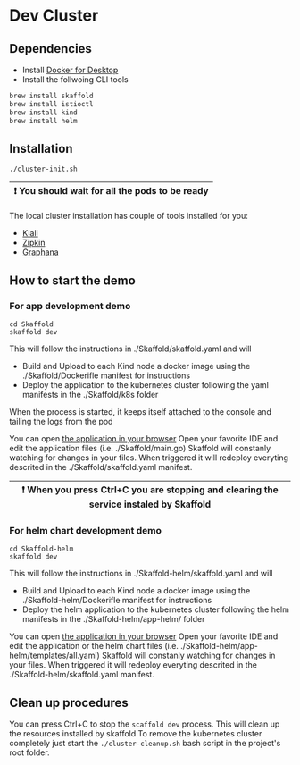 # Dev Cluster

## Dependencies
 - Install [Docker for Desktop](https://www.docker.com/products/docker-desktop/)
 - Install the follwoing CLI tools
```bash
brew install skaffold
brew install istioctl
brew install kind
brew install helm
```

## Installation
```
./cluster-init.sh
```
| :exclamation:  You should wait for all the pods to be ready |
|-------------------------------------------------------------|

The local cluster installation has couple of tools installed for you:
- [Kiali](http://kiali.127.0.0.1.nip.io/)
- [Zipkin](http://jaeger.127.0.0.1.nip.io/zipkin/)
- [Graphana](http://grafana.127.0.0.1.nip.io/)

## How to start the demo

### For app development demo
```
cd Skaffold
skaffold dev
```

This will follow the instructions in ./Skaffold/skaffold.yaml and will
- Build and Upload to each Kind node a docker image using the ./Skaffold/Dockerifle manifest for instructions
- Deploy the application to the kubernetes cluster following the yaml manifests in the ./Skaffold/k8s folder

When the process is started, it keeps itself attached to the console and tailing the logs from the pod

You can open [the application in your browser](https://app01.127.0.0.1.nip.io/)
Open your favorite IDE and edit the application files (i.e. ./Skaffold/main.go)
Skaffold will constanly watching for changes in your files. When triggered it will redeploy everyting descrited in the ./Skaffold/skaffold.yaml manifest.


| :exclamation:  When you press Ctrl+C you are stopping and clearing the service instaled by Skaffold |
|-----------------------------------------------------------------------------------------------------|



### For helm chart development demo
```
cd Skaffold-helm
skaffold dev
```

This will follow the instructions in ./Skaffold-helm/skaffold.yaml and will
- Build and Upload to each Kind node a docker image using the ./Skaffold-helm/Dockerifle manifest for instructions
- Deploy the helm application to the kubernetes cluster following the helm manifests in the ./Skaffold-helm/app-helm/ folder

You can open [the application in your browser](https://app01.127.0.0.1.nip.io/)
Open your favorite IDE and edit the application or the helm chart files (i.e. ./Skaffold-helm/app-helm/templates/all.yaml)
Skaffold will constanly watching for changes in your files. When triggered it will redeploy everyting descrited in the ./Skaffold-helm/skaffold.yaml manifest.

## Clean up procedures

You can press Ctrl+C to stop the `scaffold dev` process. This will clean up the resources installed by skaffold
To remove the kubernetes cluster completely just start the `./cluster-cleanup.sh` bash script in the project's root folder.


